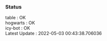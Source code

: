 ### Status


table : OK  
hogwarts : OK  
icy-bot : OK  
Latest Update : 2022-05-03 00:43:38.706036
